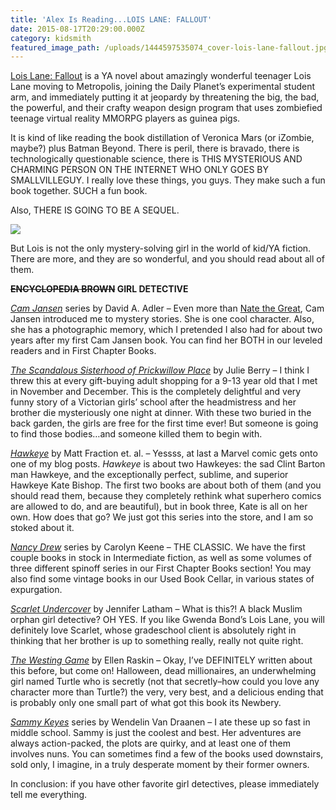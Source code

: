 ```yaml
---
title: 'Alex Is Reading...LOIS LANE: FALLOUT'
date: 2015-08-17T20:29:00.000Z
category: kidsmith
featured_image_path: /uploads/1444597535074_cover-lois-lane-fallout.jpg
---
```


[Lois Lane: Fallout](http://www.brooklinebooksmith-shop.com/book/9781630790059) is a YA novel about amazingly wonderful teenager Lois Lane moving to Metropolis, joining the Daily Planet’s experimental student arm, and immediately putting it at jeopardy by threatening the big, the bad, the powerful, and their crafty weapon design program that uses zombiefied teenage virtual reality MMORPG players as guinea pigs.

It is kind of like reading the book distillation of Veronica Mars (or iZombie, maybe?) plus Batman Beyond. There is peril, there is bravado, there is technologically questionable science, there is THIS MYSTERIOUS AND CHARMING PERSON ON THE INTERNET WHO ONLY GOES BY SMALLVILLEGUY. I really love these things, you guys. They make such a fun book together. SUCH a fun book.

Also, THERE IS GOING TO BE A SEQUEL.

![](http://lh3.googleusercontent.com/hfJIxibNPKEmo1eAhLb78uRQv8KFf3hZ7cIcNsx8ogjNtRSPRxnEVROZPLsyQiSc7VjoBzKV5baNSyW8BAcjQYmmLtqCl_Zt1A=s1200)

But Lois is not the only mystery-solving girl in the world of kid/YA fiction. There are more, and they are so wonderful, and you should read about all of them.

**~~ENCYCLOPEDIA BROWN~~ GIRL DETECTIVE**

[*Cam Jansen*](http://www.brooklinebooksmith-shop.com/book/9780142401781) series by David A. Adler – Even more than [Nate the Great](http://www.brooklinebooksmith-shop.com/book/9780440461265), Cam Jansen introduced me to mystery stories. She is one cool character. Also, she has a photographic memory, which I pretended I also had for about two years after my first Cam Jansen book. You can find her BOTH in our leveled readers and in First Chapter Books.

[*The Scandalous Sisterhood of Prickwillow Place*](http://www.brooklinebooksmith-shop.com/book/9781596439566) by Julie Berry – I think I threw this at every gift-buying adult shopping for a 9-13 year old that I met in November and December. This is the completely delightful and very funny story of a Victorian girls’ school after the headmistress and her brother die mysteriously one night at dinner. With these two buried in the back garden, the girls are free for the first time ever! But someone is going to find those bodies…and someone killed them to begin with.

*[Hawkeye](http://www.brooklinebooksmith-shop.com/book/9780785183907)* by Matt Fraction et. al. – Yessss, at last a Marvel comic gets onto one of my blog posts. *Hawkeye* is about two Hawkeyes: the sad Clint Barton man Hawkeye, and the exceptionally perfect, sublime, and superior Hawkeye Kate Bishop. The first two books are about both of them (and you should read them, because they completely rethink what superhero comics are allowed to do, and are beautiful), but in book three, Kate is all on her own. How does that go? We just got this series into the store, and I am so stoked about it.

*[Nancy Drew](http://www.brooklinebooksmith-shop.com/search/site/carolyn%20keene)* series by Carolyn Keene – THE CLASSIC. We have the first couple books in stock in Intermediate fiction, as well as some volumes of three different spinoff series in our First Chapter Books section! You may also find some vintage books in our Used Book Cellar, in various states of expurgation.

[*Scarlet Undercover*](http://www.brooklinebooksmith-shop.com/book/9780316283939) by Jennifer Latham – What is this?! A black Muslim orphan girl detective? OH YES. If you like Gwenda Bond’s Lois Lane, you will definitely love Scarlet, whose gradeschool client is absolutely right in thinking that her brother is up to something really, really not quite right.

[*The Westing Game*](http://www.brooklinebooksmith-shop.com/book/9780140386646) by Ellen Raskin – Okay, I’ve DEFINITELY written about this before, but come on! Halloween, dead millionaires, an underwhelming girl named Turtle who is secretly (not that secretly–how could you love any character more than Turtle?) the very, very best, and a delicious ending that is probably only one small part of what got this book its Newbery.

[*Sammy Keyes*](http://www.brooklinebooksmith-shop.com/book/9780679892649) series by Wendelin Van Draanen – I ate these up so fast in middle school. Sammy is just the coolest and best. Her adventures are always action-packed, the plots are quirky, and at least one of them involves nuns. You can sometimes find a few of the books used downstairs, sold only, I imagine, in a truly desperate moment by their former owners.

In conclusion: if you have other favorite girl detectives, please immediately tell me everything.